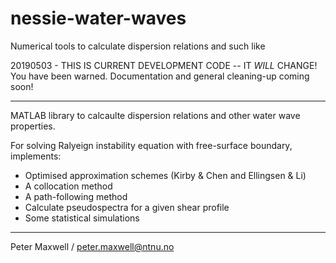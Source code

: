 # nessie-water-waves
Numerical tools to calculate dispersion relations and such like

20190503 - THIS IS CURRENT DEVELOPMENT CODE -- IT _WILL_ CHANGE!  You have been warned.  Documentation and general cleaning-up coming soon!

--------

MATLAB library to calcaulte dispersion relations and other water wave properties.

For solving Ralyeign instability equation with free-surface boundary, implements:

- Optimised approximation schemes (Kirby & Chen and Ellingsen & Li)
- A collocation method
- A path-following method
- Calculate pseudospectra for a given shear profile
- Some statistical simulations

--------

Peter Maxwell / peter.maxwell@ntnu.no
